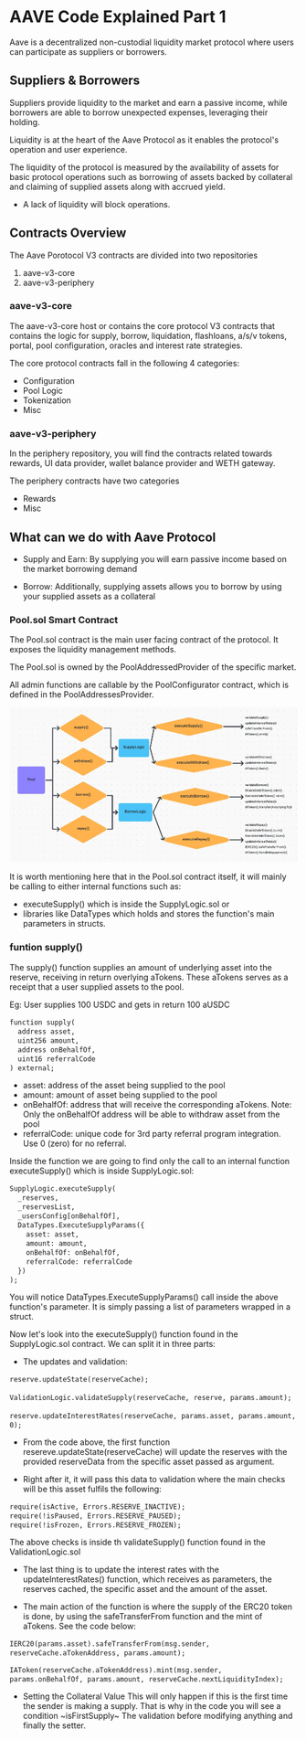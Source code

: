 # AAVE Code Explained Part 1
Aave is a decentralized non-custodial liquidity market protocol where users can participate as suppliers or borrowers.

## Suppliers & Borrowers
Suppliers provide liquidity to the market and earn a passive income, while borrowers are able to borrow unexpected expenses, leveraging their holding.

Liquidity is at the heart of the Aave Protocol as it enables the protocol's operation and user experience.

The liquidity of the protocol is measured by the availability of assets for basic protocol operations such as borrowing of assets backed by collateral and claiming of supplied assets along with accrued yield.
- A lack of liquidity will block operations.

## Contracts Overview
The Aave Porotocol V3 contracts are divided into two repositories
1. aave-v3-core
2. aave-v3-periphery

### aave-v3-core
The aave-v3-core host or contains the core protocol V3 contracts that contains the logic for supply, borrow, liquidation, flashloans, a/s/v tokens, portal, pool configuration, oracles and interest rate strategies.

The core protocol contracts fall in the following 4 categories:
- Configuration
- Pool Logic
- Tokenization
- Misc

### aave-v3-periphery
In the periphery repository, you will find the contracts related towards rewards, UI data provider, wallet balance provider and WETH gateway.

The periphery contracts have two categories
- Rewards
- Misc

## What can we do with Aave Protocol
- Supply and Earn:
By supplying you will earn passive income based on the market borrowing demand

- Borrow:
Additionally, supplying assets allows you to borrow by using your supplied assets as a collateral


### Pool.sol Smart Contract
The Pool.sol contract is the main user facing contract of the protocol. It exposes the liquidity management methods.

The Pool.sol is owned by the PoolAddressedProvider of the specific market.

All admin functions are callable by the PoolConfigurator contract, which is defined in the PoolAddressesProvider.

![Pool.sol Contract Flow Diagram](./images/Pool_Flow.webp)

It is worth mentioning here that in the Pool.sol contract itself, it will mainly be calling to either internal functions such as:
- executeSupply() which is inside the SupplyLogic.sol or
- libraries like DataTypes which holds and stores the function's main parameters in structs.

### funtion supply()
The supply() function supplies an amount of underlying asset into the reserve, receiving in return overlying aTokens. These aTokens serves as a receipt that a user supplied assets to the pool.

Eg: User supplies 100 USDC and gets in return 100 aUSDC
```
function supply(
  address asset, 
  uint256 amount, 
  address onBehalfOf, 
  uint16 referralCode
) external;
```
- asset: address of the asset being supplied to the pool
- amount: amount of asset being supplied to the pool
- onBehalfOf: address that will receive the corresponding aTokens. Note: Only the onBehalfOf address will be able to withdraw asset from the pool
- referralCode: unique code for 3rd party referral program integration. Use 0 (zero) for no referral.

Inside the function we are going to find only the call to an internal function executeSupply() which is inside SupplyLogic.sol:

```
SupplyLogic.executeSupply(
  _reserves,
  _reservesList,
  _usersConfig[onBehalfOf],
  DataTypes.ExecuteSupplyParams({
    asset: asset,
    amount: amount,
    onBehalfOf: onBehalfOf,
    referralCode: referralCode
  })
);
```

You will notice DataTypes.ExecuteSupplyParams() call inside the above function's parameter. It is simply passing a list of parameters wrapped in a struct.

Now let's look into the executeSupply() function found in the SupplyLogic.sol contract. We can split it in three parts:
- The updates and validation:
```
reserve.updateState(reserveCache);

ValidationLogic.validateSupply(reserveCache, reserve, params.amount);

reserve.updateInterestRates(reserveCache, params.asset, params.amount, 0);
```

- From the code above, the first function resereve.updateState(reserveCache) will update the reserves with the provided reserveData from the specific asset passed as argument.

- Right after it, it will pass this data to validation where the main checks will be this asset fulfils the following:

```
require(isActive, Errors.RESERVE_INACTIVE);
require(!isPaused, Errors.RESERVE_PAUSED);
require(!isFrozen, Errors.RESERVE_FROZEN);
```

The above checks is inside th validateSupply() function found in the ValidationLogic.sol

- The last thing is to update the interest rates with the updateInterestRates() function, which receives as parameters, the reserves cached, the specific asset and the amount of the asset.

- The main action of the function is where the supply of the ERC20 token is done, by using the safeTransferFrom function and the mint of aTokens. See the code below:
```
IERC20(params.asset).safeTransferFrom(msg.sender, reserveCache.aTokenAddress, params.amount);
```

```
IAToken(reserveCache.aTokenAddress).mint(msg.sender, params.onBehalfOf, params.amount, reserveCache.nextLiquidityIndex);
```

- Setting the Collateral Value
This will only happen if this is the first time the sender is making a supply. That is why in the code you will see a condition ~isFirstSupply~ The validation before modifying anything and finally the setter.